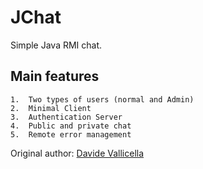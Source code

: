 JChat
=====

Simple Java RMI chat.

## Main features

	1.	Two types of users (normal and Admin)
	2.	Minimal Client
	3.	Authentication Server
	4.	Public and private chat
	5.	Remote error management  

Original author: [Davide Vallicella](mailto:vallicella.davide@gmail.com)